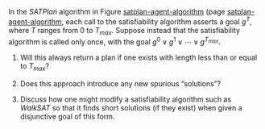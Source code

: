 

In the $SATPlan$ algorithm in
Figure <a class="insideBookFigRef" id="insidebookfigref" target="_blank" href="https://aimacode.github.io/aima-exercises/figures/satplan-agent-algorithm.png">satplan-agent-algorithm</a> (page <a class="pageRef" id="pageref" title="" href="#">satplan-agent-algorithm</a>,
each call to the satisfiability algorithm asserts a goal $g^T$, where
$T$ ranges from 0 to $T_{max}$. Suppose instead that the
satisfiability algorithm is called only once, with the goal
$g^0 \vee g^1 \vee \cdots \vee g^{T_{max}}$. <br>

1.  Will this always return a plan if one exists with length less than
    or equal to $T_{max}$? <br>

2.  Does this approach introduce any new spurious “solutions”?<br>

3.  Discuss how one might modify a satisfiability algorithm such as $WalkSAT$ so
    that it finds short solutions (if they exist) when given a
    disjunctive goal of this form.<br>
